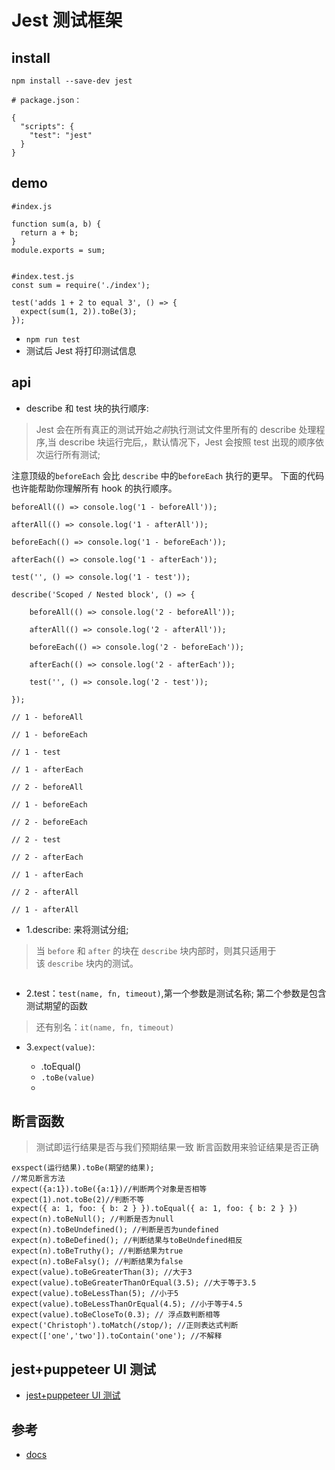 # Jest 测试框架

## [](https://github.com/fairyly/js-test/blob/master/1.2.2%20Jest%20%20%E6%B5%8B%E8%AF%95%E6%A1%86%E6%9E%B6.md#install)install

```
npm install --save-dev jest

# package.json：

{
  "scripts": {
    "test": "jest"
  }
}
```

## [](https://github.com/fairyly/js-test/blob/master/1.2.2%20Jest%20%20%E6%B5%8B%E8%AF%95%E6%A1%86%E6%9E%B6.md#demo)demo

```
#index.js

function sum(a, b) {
  return a + b;
}
module.exports = sum;


#index.test.js
const sum = require('./index');

test('adds 1 + 2 to equal 3', () => {
  expect(sum(1, 2)).toBe(3);
});
```

-   `npm run test`
-   测试后 Jest 将打印测试信息



## api

- describe 和 test 块的执行顺序:
>Jest 会在所有真正的测试开始*之前*执行测试文件里所有的 describe 处理程序,当 describe 块运行完后,，默认情况下，Jest 会按照 test 出现的顺序依次运行所有测试;

注意顶级的`beforeEach` 会比 `describe` 中的`beforeEach` 执行的更早。 下面的代码也许能帮助你理解所有 hook 的执行顺序。

```
beforeAll(() => console.log('1 - beforeAll'));

afterAll(() => console.log('1 - afterAll'));

beforeEach(() => console.log('1 - beforeEach'));

afterEach(() => console.log('1 - afterEach'));

test('', () => console.log('1 - test'));

describe('Scoped / Nested block', () => {

    beforeAll(() => console.log('2 - beforeAll'));

    afterAll(() => console.log('2 - afterAll'));

    beforeEach(() => console.log('2 - beforeEach'));

    afterEach(() => console.log('2 - afterEach'));

    test('', () => console.log('2 - test'));

});

// 1 - beforeAll

// 1 - beforeEach

// 1 - test

// 1 - afterEach

// 2 - beforeAll

// 1 - beforeEach

// 2 - beforeEach

// 2 - test

// 2 - afterEach

// 1 - afterEach

// 2 - afterAll

// 1 - afterAll
```

- 1.describe: 来将测试分组;
>当 `before` 和 `after` 的块在 `describe` 块内部时，则其只适用于该 `describe` 块内的测试。

```

```

- 2.test：`test(name, fn, timeout)`,第一个参数是测试名称; 第二个参数是包含测试期望的函数

>还有别名：`it(name, fn, timeout)`


- 3.`expect(value)`:

  - .toEqual()
  - `.toBe(value)`
  - 

## 断言函数

>测试即运行结果是否与我们预期结果一致 断言函数用来验证结果是否正确

```
exspect(运行结果).toBe(期望的结果);
//常见断言方法
expect({a:1}).toBe({a:1})//判断两个对象是否相等
expect(1).not.toBe(2)//判断不等
expect({ a: 1, foo: { b: 2 } }).toEqual({ a: 1, foo: { b: 2 } })
expect(n).toBeNull(); //判断是否为null
expect(n).toBeUndefined(); //判断是否为undefined
expect(n).toBeDefined(); //判断结果与toBeUndefined相反
expect(n).toBeTruthy(); //判断结果为true
expect(n).toBeFalsy(); //判断结果为false
expect(value).toBeGreaterThan(3); //大于3
expect(value).toBeGreaterThanOrEqual(3.5); //大于等于3.5
expect(value).toBeLessThan(5); //小于5
expect(value).toBeLessThanOrEqual(4.5); //小于等于4.5
expect(value).toBeCloseTo(0.3); // 浮点数判断相等
expect('Christoph').toMatch(/stop/); //正则表达式判断
expect(['one','two']).toContain('one'); //不解释
```


## jest+puppeteer UI 测试

- [jest+puppeteer UI 测试](https://github.com/fairyly/puppeteer-study/blob/main/2.1.1%20jest%2Bpuppeteer%20UI%E8%87%AA%E5%8A%A8%E5%8C%96%E6%B5%8B%E8%AF%95.md)

## 参考
- [docs](https://jestjs.io/zh-Hans/docs)
